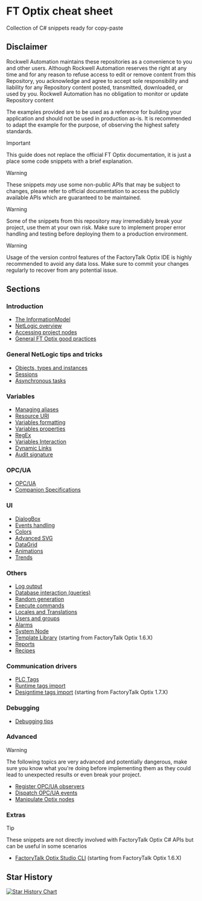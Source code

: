 # FT Optix cheat sheet

Collection of C# snippets ready for copy-paste

## Disclaimer

Rockwell Automation maintains these repositories as a convenience to you and other users. Although Rockwell Automation reserves the right at any time and for any reason to refuse access to edit or remove content from this Repository, you acknowledge and agree to accept sole responsibility and liability for any Repository content posted, transmitted, downloaded, or used by you. Rockwell Automation has no obligation to monitor or update Repository content

The examples provided are to be used as a reference for building your application and should not be used in production as-is. It is recommended to adapt the example for the purpose, of observing the highest safety standards.

> [!IMPORTANT]
> This guide does not replace the official FT Optix documentation, it is just a place some code snippets with a brief explanation.

> [!WARNING]
> These snippets *may* use some non-public APIs that may be subject to changes, please refer to official documentation to access the publicly available APIs which are guaranteed to be maintained.

> [!WARNING]
> Some of the snippets from this repository may irremediably break your project, use them at your own risk. Make sure to implement proper error handling and testing before deploying them to a production environment.

> [!WARNING]
> Usage of the version control features of the FactoryTalk Optix IDE is highly recommended to avoid any data loss. Make sure to commit your changes regularly to recover from any potential issue.

## Sections

### Introduction

- [The InformationModel](./pages/information-model.md)
- [NetLogic overview](./pages/netlogic-overview.md)
- [Accessing project nodes](./pages/accessing-project-nodes.md)
- [General FT Optix good practices](./pages/good-practices.md)

### General NetLogic tips and tricks

- [Objects, types and instances](./pages/creating-objects.md)
- [Sessions](./pages/sessions.md)
- [Asynchronous tasks](./pages/async-tasks.md)

### Variables

- [Managing aliases](./pages/managing-aliases.md)
- [Resource URI](./pages/resource-uri.md)
- [Variables formatting](./pages/variables-formatting.md)
- [Variables properties](./pages/variables-properties.md)
- [RegEx](./pages/regex.md)
- [Variables Interaction](./pages/variables-interaction.md)
- [Dynamic Links](./pages/dynamic-links.md)
- [Audit signature](./pages/audit-signature.md)

### OPC/UA

- [OPC/UA](./pages/opcua.md)
- [Companion Specifications](./pages/companion-specs.md)

### UI

- [DialogBox](./pages/dialog-boxes.md)
- [Events handling](./pages/events.md)
- [Colors](./pages/colors.md)
- [Advanced SVG](./pages/advanced-svg.md)
- [DataGrid](./pages/datagrids.md)
- [Animations](./pages/ui-animations.md)
- [Trends](./pages/trends.md)

### Others

- [Log output](./pages/log-output.md)
- [Database interaction (queries)](./pages/database-interaction.md)
- [Random generation](./pages/random-generation.md)
- [Execute commands](./pages/execute-command.md)
- [Locales and Translations](./pages/translations.md)
- [Users and groups](./pages/users-groups.md)
- [Alarms](./pages/alarming.md)
- [System Node](./pages/system-node.md)
- [Template Library](./pages/template-library.md) (starting from FactoryTalk Optix 1.6.X)
- [Reports](./pages/reports.md)
- [Recipes](./pages/recipes.md)

### Communication drivers

- [PLC Tags](./pages/plc-tags.md)
- [Runtime tags import](./pages/runtime-tags-import.md)
- [Designtime tags import](./pages/designtime-tags-import.md) (starting from FactoryTalk Optix 1.7.X)

### Debugging

- [Debugging tips](./pages/debugging-tips.md)

### Advanced

> [!WARNING]
> The following topics are very advanced and potentially dangerous, make sure you know what you're doing before implementing them as they could lead to unexpected results or even break your project.

- [Register OPC/UA observers](./pages/register-observers.md)
- [Dispatch OPC/UA events](./pages/dispatch-events.md)
- [Manipulate Optix nodes](./pages/manipulate-nodes.md)

### Extras

> [!TIP]
> These snippets are not directly involved with FactoryTalk Optix C# APIs but can be useful in some scenarios

- [FactoryTalk Optix Studio CLI](./pages/fto-studio-cli.md) (starting from FactoryTalk Optix 1.6.X)

## Star History

[![Star History Chart](https://api.star-history.com/svg?repos=FactoryTalk-Optix/NetLogic_CheatSheet&type=Date)](https://www.star-history.com/#FactoryTalk-Optix/NetLogic_CheatSheet&Date)
